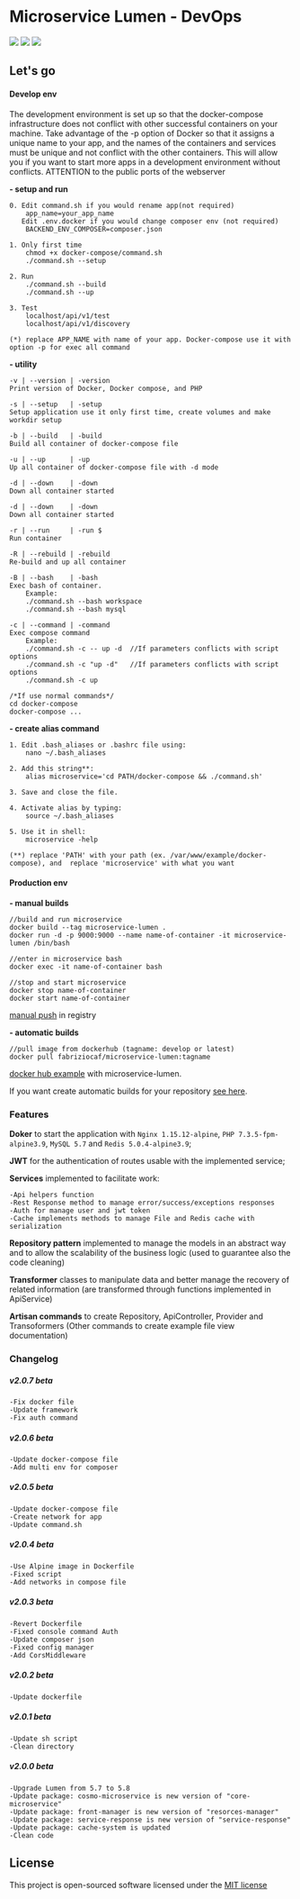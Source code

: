 # Microservice Lumen - DevOps 
![](https://img.shields.io/badge/version-2.0.7--beta-green.svg)
![](https://img.shields.io/badge/docker--compose-build-blue.svg)
![](https://img.shields.io/badge/docker-build-blue.svg)

## Let's go
#### Develop env

The development environment is set up so that the docker-compose infrastructure does not conflict with other successful containers on your machine. Take advantage of the -p option of Docker so that it assigns a unique name to your app, and the names of the containers and services must be unique and not conflict with the other containers. This will allow you if you want to start more apps in a development environment without conflicts. ATTENTION to the public ports of the webserver

**- setup and run**

    0. Edit command.sh if you would rename app(not required)
        app_name=your_app_name
       Edit .env.docker if you would change composer env (not required)
        BACKEND_ENV_COMPOSER=composer.json 

    1. Only first time
        chmod +x docker-compose/command.sh 
        ./command.sh --setup
    
    2. Run
        ./command.sh --build
        ./command.sh --up
        
    3. Test
        localhost/api/v1/test 
        localhost/api/v1/discovery
    
    (*) replace APP_NAME with name of your app. Docker-compose use it with option -p for exec all command

**- utility**

    -v | --version | -version
    Print version of Docker, Docker compose, and PHP
    
    -s | --setup   | -setup
    Setup application use it only first time, create volumes and make workdir setup
    
    -b | --build   | -build
    Build all container of docker-compose file
    
    -u | --up      | -up
    Up all container of docker-compose file with -d mode
    
    -d | --down    | -down
    Down all container started
    
    -d | --down    | -down
    Down all container started
    
    -r | --run     | -run $
    Run container
    
    -R | --rebuild | -rebuild
    Re-build and up all container
    
    -B | --bash    | -bash
    Exec bash of container.
        Example:
        ./command.sh --bash workspace
        ./command.sh --bash mysql
    
    -c | --command | -command
    Exec compose command
        Example:
        ./command.sh -c -- up -d  //If parameters conflicts with script options
        ./command.sh -c "up -d"   //If parameters conflicts with script options
        ./command.sh -c up
       
    /*If use normal commands*/
    cd docker-compose
    docker-compose ...
    
**- create alias command**
    
    1. Edit .bash_aliases or .bashrc file using: 
        nano ~/.bash_aliases
        
    2. Add this string**: 
        alias microservice='cd PATH/docker-compose && ./command.sh'
        
    3. Save and close the file.
    
    4. Activate alias by typing: 
        source ~/.bash_aliases
        
    5. Use it in shell:
        microservice -help    
        
    (**) replace 'PATH' with your path (ex. /var/www/example/docker-compose), and  replace 'microservice' with what you want
    
#### Production env

**- manual builds** 

    //build and run microservice
    docker build --tag microservice-lumen .
    docker run -d -p 9000:9000 --name name-of-container -it microservice-lumen /bin/bash

    //enter in microservice bash     
    docker exec -it name-of-container bash
    
    //stop and start microservice
    docker stop name-of-container
    docker start name-of-container

[manual push](https://docs.docker.com/engine/reference/commandline/push/) in registry 

**- automatic builds** 

    //pull image from dockerhub (tagname: develop or latest)
    docker pull fabriziocaf/microservice-lumen:tagname
    
[docker hub example](https://hub.docker.com/r/fabriziocaf/microservice-lumen) with microservice-lumen.

If you want create automatic builds for your repository [see here](https://hub.docker.com/r/fabriziocaf/microservice-lumen).

### Features 

**Doker** to start the application with `Nginx 1.15.12-alpine`, `PHP 7.3.5-fpm-alpine3.9`, `MySQL 5.7` and `Redis 5.0.4-alpine3.9`;

**JWT** for the authentication of routes usable with the implemented service;

**Services** implemented to facilitate work:

    -Api helpers function
    -Rest Response method to manage error/success/exceptions responses
    -Auth for manage user and jwt token
    -Cache implements methods to manage File and Redis cache with serialization
    
**Repository pattern** implemented to manage the models in an abstract way and to allow the scalability of the business logic (used to guarantee also the code cleaning)

**Transformer** classes to manipulate data and better manage the recovery of related information (are transformed through functions implemented in ApiService)
  
**Artisan commands** to create Repository, ApiController, Provider and Transoformers (Other commands to create example file view documentation)

### Changelog

  ##### v2.0.7 beta
    -Fix docker file
    -Update framework
    -Fix auth command
    
  ##### v2.0.6 beta
    -Update docker-compose file
    -Add multi env for composer

  ##### v2.0.5 beta
    -Update docker-compose file
    -Create network for app
    -Update command.sh

  ##### v2.0.4 beta
    -Use Alpine image in Dockerfile 
    -Fixed script
    -Add networks in compose file

  ##### v2.0.3 beta
    -Revert Dockerfile
    -Fixed console command Auth
    -Update composer json
    -Fixed config manager
    -Add CorsMiddleware

  ##### v2.0.2 beta
    -Update dockerfile

  ##### v2.0.1 beta
    -Update sh script
    -Clean directory
    
  ##### v2.0.0 beta
    -Upgrade Lumen from 5.7 to 5.8
    -Update package: cosmo-microservice is new version of "core-microservice"
    -Update package: front-manager is new version of "resorces-manager"
    -Update package: service-response is new version of "service-response"
    -Update package: cache-system is updated 
    -Clean code

## License

This project is open-sourced software licensed under the [MIT license](http://opensource.org/licenses/MIT)
